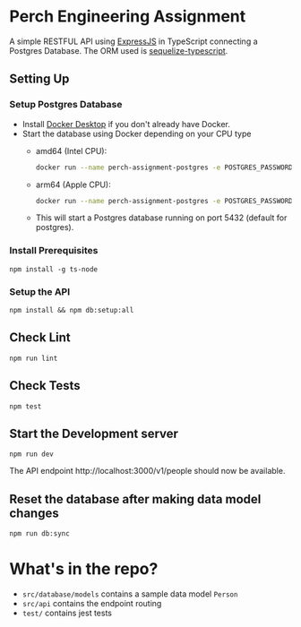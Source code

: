 # Perch Engineering Assignment

A simple RESTFUL API using [ExpressJS](https://expressjs.com/) in TypeScript connecting a Postgres Database. The ORM used is [sequelize-typescript](https://github.com/sequelize/sequelize-typescript).

## Setting Up

### Setup Postgres Database

* Install [Docker Desktop](https://www.docker.com/products/docker-desktop) if you don't already have Docker.
* Start the database using Docker depending on your CPU type
  * amd64 (Intel CPU):

    ```bash
    docker run --name perch-assignment-postgres -e POSTGRES_PASSWORD=postgres -p 5432:5432 -d postgis/postgis:14-3.3
    ```

  * arm64 (Apple CPU):

    ```bash
    docker run --name perch-assignment-postgres -e POSTGRES_PASSWORD=postgres -p 5432:5432 -d ghcr.io/baosystems/postgis:14-3.3
    ```

  * This will start a Postgres database running on port 5432 (default for postgres).

### Install Prerequisites

```
npm install -g ts-node
```

### Setup the API

```
npm install && npm db:setup:all
```

## Check Lint

```
npm run lint
```

## Check Tests

```
npm test
```

## Start the Development server

```
npm run dev
```

The API endpoint http://localhost:3000/v1/people should now be available.

## Reset the database after making data model changes

```
npm run db:sync
```

# What's in the repo?

* `src/database/models` contains a sample data model `Person`
* `src/api` contains the endpoint routing
* `test/` contains jest tests